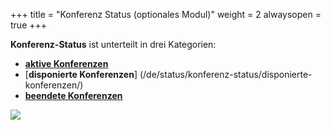 +++
title = "Konferenz Status (optionales Modul)"
weight = 2
alwaysopen = true
+++

**Konferenz-Status** ist unterteilt in drei Kategorien:

 - [**aktive Konferenzen**](/de/status/konferenz-status/aktive-konferenzen/)
 - [**disponierte Konferenzen**] (/de/status/konferenz-status/disponierte-konferenzen/)
 - [**beendete Konferenzen**](/de/status/konferenz-status/beendete-konferenzen/)


![](/img/konferenzstatus.png?classes=shadow&width=900px)